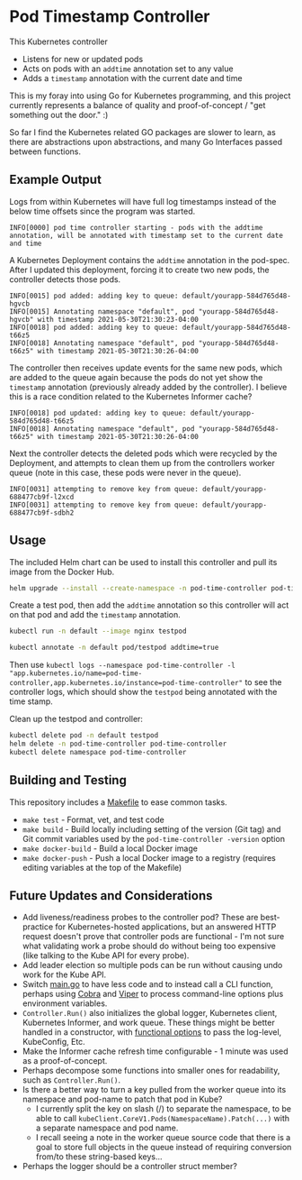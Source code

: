 # Pod Timestamp Controller

This Kubernetes controller

* Listens for new or updated pods
* Acts on pods with an `addtime` annotation set to any value
* Adds a `timestamp` annotation with the current date and time

This is my foray into using Go for Kubernetes programming, and this project currently represents a balance of quality and proof-of-concept / "get something out the door." :)

So far I find the Kubernetes related GO packages are slower to learn, as there are abstractions upon abstractions, and many Go Interfaces passed between functions.

## Example Output

Logs from within Kubernetes will have full log timestamps instead of the below time offsets since the program was started.

```
INFO[0000] pod time controller starting - pods with the addtime annotation, will be annotated with timestamp set to the current date and time 
```

A Kubernetes Deployment contains the `addtime` annotation in the pod-spec. After I updated this deployment, forcing it to create two new pods, the controller detects those pods.

```
INFO[0015] pod added: adding key to queue: default/yourapp-584d765d48-hgvcb 
INFO[0015] Annotating namespace "default", pod "yourapp-584d765d48-hgvcb" with timestamp 2021-05-30T21:30:23-04:00 
INFO[0018] pod added: adding key to queue: default/yourapp-584d765d48-t66z5 
INFO[0018] Annotating namespace "default", pod "yourapp-584d765d48-t66z5" with timestamp 2021-05-30T21:30:26-04:00 
```

The controller then receives update events for the same new pods, which are added to the queue again because the pods do not yet show the `timestamp` annotation (previously already added by the controller). I believe this is a race condition related to the Kubernetes Informer cache?

```
INFO[0018] pod updated: adding key to queue: default/yourapp-584d765d48-t66z5 
INFO[0018] Annotating namespace "default", pod "yourapp-584d765d48-t66z5" with timestamp 2021-05-30T21:30:26-04:00
```

Next the controller detects the deleted pods which were recycled by the Deployment, and attempts to clean them up  from the controllers worker queue (note in this case, these pods were never in the queue).

```
INFO[0031] attempting to remove key from queue: default/yourapp-688477cb9f-l2xcd 
INFO[0031] attempting to remove key from queue: default/yourapp-688477cb9f-sdbh2 
```

## Usage

The included Helm chart can be used to install this controller and pull its image from the Docker Hub.

```bash
helm upgrade --install --create-namespace -n pod-time-controller pod-time-controller charts/pod-time-controller
```

Create a test pod, then add the `addtime` annotation so this controller will act on that pod and add the `timestamp` annotation.

```bash
kubectl run -n default --image nginx testpod
```

```bash
kubectl annotate -n default pod/testpod addtime=true
```

Then use `kubectl logs --namespace pod-time-controller -l "app.kubernetes.io/name=pod-time-controller,app.kubernetes.io/instance=pod-time-controller"` to see the controller logs, which should show the `testpod` being annotated with the time stamp.

Clean up the testpod and controller:

```bash
kubectl delete pod -n default testpod
helm delete -n pod-time-controller pod-time-controller
kubectl delete namespace pod-time-controller
```

## Building and Testing

This repository includes a [Makefile](./Makefile) to ease common tasks.

* `make test` - Format, vet, and test code
* `make build` - Build locally including setting of the version (Git tag) and Git commit variables used by the `pod-time-controller -version` option
* `make docker-build` - Build a local Docker image
* `make docker-push` - Push a local Docker image to a registry (requires editing variables at the top of the Makefile)

## Future Updates and Considerations

* Add liveness/readiness probes to the controller pod? These are best-practice for Kubernetes-hosted applications, but an answered HTTP request doesn't prove that controller pods are functional - I'm not sure what validating work a probe should do without being too expensive (like talking to the Kube API for every probe).
* Add leader election so multiple pods can be run without causing undo work for the Kube API.
* Switch [main.go](./cmd/main.go) to have less code and to instead call a CLI function, perhaps using [Cobra](https://github.com/spf13/cobra) and [Viper](https://github.com/spf13/viper) to process command-line options plus environment variables.
* `Controller.Run()` also initializes the global logger, Kubernetes client, Kubernetes Informer, and work queue. These things might be better handled in a constructor, with [functional options](https://dave.cheney.net/2014/10/17/functional-options-for-friendly-apis) to pass the log-level, KubeConfig, Etc.
* Make the Informer cache refresh time configurable - 1 minute was used as a proof-of-concept.
* Perhaps decompose some functions into smaller ones for readability, such as `Controller.Run()`.
* Is there a better way to turn a key pulled from the worker queue into its namespace and pod-name to patch that pod in Kube?
	* I currently split the key on slash (/) to separate the namespace, to be able to call `kubeClient.CoreV1.Pods(NamespaceName).Patch(...)` with a separate namespace and pod name.
	* I recall seeing a note in the worker queue source code that there is a goal to store full objects in the queue instead of requiring conversion from/to these string-based keys...
* Perhaps the logger should be a controller struct member?
